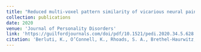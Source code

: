 ```yaml
---
title: "Reduced multi-voxel pattern similarity of vicarious neural pain responses in psychopathy"
collection: publications
date: 2020
venue: 'Journal of Personality Disorders'
link: 'https://guilfordjournals.com/doi/pdf/10.1521/pedi.2020.34.5.628'
citation: 'Berluti, K., O’Connell, K., Rhoads, S. A., Brethel-Haurwitz, K. M., Cardinale, E. M., Robertson, E. L., Walitt, B., VanMeter, J.W. & Marsh, A. A. (2020). Reduced multi-voxel pattern similarity of vicarious neural pain responses in psychopathy. <i>Journal of Personality Disorders.</i> 34(5), 628-649.'
---
```

